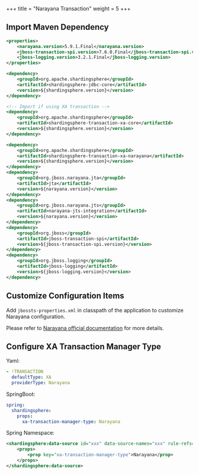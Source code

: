 +++
title = "Narayana Transaction"
weight = 5
+++

## Import Maven Dependency

```xml
<properties>
    <narayana.version>5.9.1.Final</narayana.version>
    <jboss-transaction-spi.version>7.6.0.Final</jboss-transaction-spi.version>
    <jboss-logging.version>3.2.1.Final</jboss-logging.version>
</properties>

<dependency>
    <groupId>org.apache.shardingsphere</groupId>
    <artifactId>shardingsphere-jdbc-core</artifactId>
    <version>${shardingsphere.version}</version>
</dependency>

<!-- Import if using XA transaction -->
<dependency>
    <groupId>org.apache.shardingsphere</groupId>
    <artifactId>shardingsphere-transaction-xa-core</artifactId>
    <version>${shardingsphere.version}</version>
</dependency>

<dependency>
    <groupId>org.apache.shardingsphere</groupId>
    <artifactId>shardingsphere-transaction-xa-narayana</artifactId>
    <version>${shardingsphere.version}</version>
</dependency>
<dependency>
    <groupId>org.jboss.narayana.jta</groupId>
    <artifactId>jta</artifactId>
    <version>${narayana.version}</version>
</dependency>
<dependency>
    <groupId>org.jboss.narayana.jts</groupId>
    <artifactId>narayana-jts-integration</artifactId>
    <version>${narayana.version}</version>
</dependency>
<dependency>
    <groupId>org.jboss</groupId>
    <artifactId>jboss-transaction-spi</artifactId>
    <version>${jboss-transaction-spi.version}</version>
</dependency>
<dependency>
    <groupId>org.jboss.logging</groupId>
    <artifactId>jboss-logging</artifactId>
    <version>${jboss-logging.version}</version>
</dependency>
```

## Customize Configuration Items

Add `jbossts-properties.xml` in classpath of the application to customize Narayana configuration.

Please refer to [Narayana official documentation](https://narayana.io/documentation/index.html) for more details.

## Configure XA Transaction Manager Type

Yaml:

```yaml
- !TRANSACTION
  defaultType: XA
  providerType: Narayana
```

SpringBoot:

```yaml
spring:
  shardingsphere:
    props:
      xa-transaction-manager-type: Narayana
```

Spring Namespace:

```xml
<shardingsphere:data-source id="xxx" data-source-names="xxx" rule-refs="xxx">
    <props>
        <prop key="xa-transaction-manager-type">Narayana</prop>
    </props>
</shardingsphere:data-source>
```
